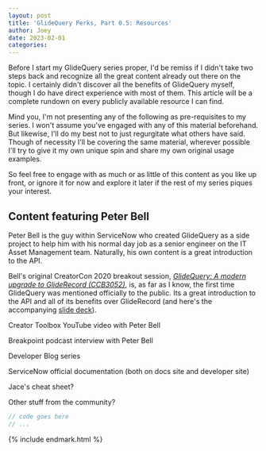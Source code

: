```yaml
---
layout: post
title: 'GlideQuery Perks, Part 0.5: Resources'
author: Joey
date: 2023-02-01
categories: 
---
```


Before I start my GlideQuery series proper, I'd be remiss if I didn't take two steps back and recognize all the great content already out there on the topic. I certainly didn't discover all the benefits of GlideQuery myself, though I do have direct experience with most of them. This article will be a complete rundown on every publicly available resource I can find.

Mind you, I'm not presenting any of the following as pre-requisites to my series. I won't assume you've engaged with any of this material beforehand. But likewise, I'll do my best not to just regurgitate what others have said. Though of necessity I'll be covering the same material, wherever possible I'll try to give it my own unique spin and share my own original usage examples.

So feel free to engage with as much or as little of this content as you like up front, or ignore it for now and explore it later if the rest of my series piques your interest.

## Content featuring Peter Bell

Peter Bell is the guy within ServiceNow who created GlideQuery as a side project to help him with his normal day job as a senior engineer on the IT Asset Management team. Naturally, his own content is a great introduction to the API.

Bell's original CreatorCon 2020 breakout session, _[GlideQuery: A modern upgrade to GlideRecord (CCB3052)](https://www.servicenow.com/community/creatorcon-blogs/glidequery-a-modern-upgrade-to-gliderecord/ba-p/2331050)_, is, as far as I know, the first time GlideQuery was mentioned officially to the public. Its a great introduction to the API and all of its benefits over GlideRecord (and here's the accompanying [slide deck](/files/2023-02-01-ccb3052-bell-glidequery.pdf)).

Creator Toolbox YouTube video with Peter Bell

Breakpoint podcast interview with Peter Bell

Developer Blog series

ServiceNow official documentation (both on docs site and developer site)

Jace's cheat sheet?

Other stuff from the community?




~~~ javascript
// code goes here
// ...
~~~





{% include endmark.html %}

